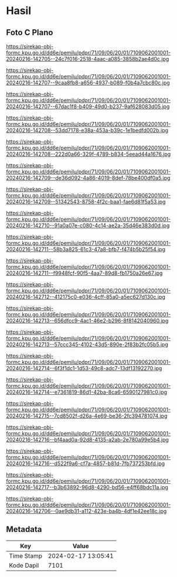 # Hasil

## Foto C Plano

https://sirekap-obj-formc.kpu.go.id/dd6e/pemilu/pdpr/71/09/06/20/01/7109062001001-20240216-142705--24c7f016-2518-4aac-a085-3858b2ae4d0c.jpg

https://sirekap-obj-formc.kpu.go.id/dd6e/pemilu/pdpr/71/09/06/20/01/7109062001001-20240216-142707--9caa8fb8-a656-4937-b089-f0b4a7cbc80c.jpg

https://sirekap-obj-formc.kpu.go.id/dd6e/pemilu/pdpr/71/09/06/20/01/7109062001001-20240216-142707--67dac1f8-b409-49d0-b237-9af628083d05.jpg

https://sirekap-obj-formc.kpu.go.id/dd6e/pemilu/pdpr/71/09/06/20/01/7109062001001-20240216-142708--53dd7178-e38a-453a-b39c-1e1bedfd002b.jpg

https://sirekap-obj-formc.kpu.go.id/dd6e/pemilu/pdpr/71/09/06/20/01/7109062001001-20240216-142708--222d0a66-329f-4789-b834-5eead44a1676.jpg

https://sirekap-obj-formc.kpu.go.id/dd6e/pemilu/pdpr/71/09/06/20/01/7109062001001-20240216-142709--de36d092-4a86-4019-8def-78be400df0a5.jpg

https://sirekap-obj-formc.kpu.go.id/dd6e/pemilu/pdpr/71/09/06/20/01/7109062001001-20240216-142709--51342543-8758-4f2c-baa1-fae6d81f5a53.jpg

https://sirekap-obj-formc.kpu.go.id/dd6e/pemilu/pdpr/71/09/06/20/01/7109062001001-20240216-142710--91a0a07e-c080-4c14-ae2a-35d46e383d0d.jpg

https://sirekap-obj-formc.kpu.go.id/dd6e/pemilu/pdpr/71/09/06/20/01/7109062001001-20240216-142711--58b3a825-61c3-47a8-bfb7-f474b5b25f54.jpg

https://sirekap-obj-formc.kpu.go.id/dd6e/pemilu/pdpr/71/09/06/20/01/7109062001001-20240216-142711--f9948fcf-90f5-4aa7-89d8-fb1750a26e67.jpg

https://sirekap-obj-formc.kpu.go.id/dd6e/pemilu/pdpr/71/09/06/20/01/7109062001001-20240216-142712--412175c0-e036-4cff-85a0-a5ec627d130c.jpg

https://sirekap-obj-formc.kpu.go.id/dd6e/pemilu/pdpr/71/09/06/20/01/7109062001001-20240216-142713--656dfcc9-4ac1-46e2-b296-8f8142040960.jpg

https://sirekap-obj-formc.kpu.go.id/dd6e/pemilu/pdpr/71/09/06/20/01/7109062001001-20240216-142713--57ccc345-4102-43d5-890e-2f83b2fc05b5.jpg

https://sirekap-obj-formc.kpu.go.id/dd6e/pemilu/pdpr/71/09/06/20/01/7109062001001-20240216-142714--6f3f1dc1-1d53-49c8-adc7-13df13192270.jpg

https://sirekap-obj-formc.kpu.go.id/dd6e/pemilu/pdpr/71/09/06/20/01/7109062001001-20240216-142714--e7361819-86d1-42ba-8ca6-6590127981c0.jpg

https://sirekap-obj-formc.kpu.go.id/dd6e/pemilu/pdpr/71/09/06/20/01/7109062001001-20240216-142715--7cd8502f-d26a-4e69-be36-2fc394781074.jpg

https://sirekap-obj-formc.kpu.go.id/dd6e/pemilu/pdpr/71/09/06/20/01/7109062001001-20240216-142716--bf4aad0a-92d8-4135-a2ab-2e780a99e5b4.jpg

https://sirekap-obj-formc.kpu.go.id/dd6e/pemilu/pdpr/71/09/06/20/01/7109062001001-20240216-142716--d522f9a6-cf7a-4857-b81d-7fb737253bfd.jpg

https://sirekap-obj-formc.kpu.go.id/dd6e/pemilu/pdpr/71/09/06/20/01/7109062001001-20240216-142717--b3b63892-96d8-4290-bd56-e4ff68bdc11a.jpg

https://sirekap-obj-formc.kpu.go.id/dd6e/pemilu/pdpr/71/09/06/20/01/7109062001001-20240216-142706--0ae9db31-a112-423e-ba4b-4df1e42ee18c.jpg


## Metadata

| Key        | Value               |
| ---------- | ------------------- |
| Time Stamp | 2024-02-17 13:05:41 |
| Kode Dapil | 7101                |



